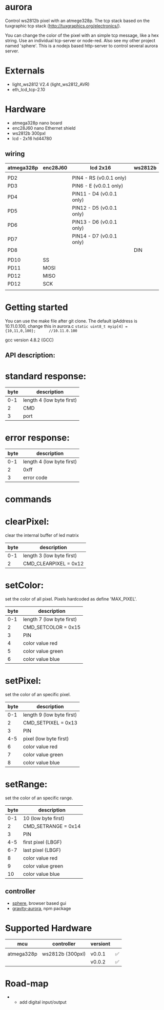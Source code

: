aurora
============ 

Control ws2812b pixel with an atmege328p.
The tcp stack based on the tuxgraphic tcp stack (http://tuxgraphics.org/electronics/).

You can change the color of the pixel with an simple tcp message, like a hex string.
Use an individual tcp-server or node-red.
Also see my other project named 'sphere'. This is a nodejs based http-server to 
control several aurora server.

Externals
============ 
 * light_ws2812 V2.4 (light_ws2812_AVR)
 * eth_lcd_tcp-2.10

Hardware
================
 
 * atmega328p nano board
 * enc28J60 nano Ethernet shield
 * ws2812b 300pxl
 * lcd - 2x16 hd44780
 
wiring
---------------------

| __**atmega328p**__         | __**enc28J60**__      | __**lcd 2x16**__          | __**ws2812b**__      |
|----------------------------|-----------------------|---------------------------|----------------------|
|                            |                       |                           |                      |
| PD2                        |                       | PIN4  - RS (v0.0.1 only)  |                      |
| PD3                        |                       | PIN6  - E  (v0.0.1 only)  |                      |
| PD4                        |                       | PIN11 - D4 (v0.0.1 only)  |                      |
| PD5                        |                       | PIN12 - D5 (v0.0.1 only)  |                      |
| PD6                        |                       | PIN13 - D6 (v0.0.1 only)	 |                      |
| PD7                        |                       | PIN14 - D7 (v0.0.1 only)	 |                      |
| PD8                        |                       |                           | DIN                  |
|                            |                       |                           |                      |
| PD10                       | SS                    |                           |                      |
| PD11                       | MOSI                  |                           |                      |
| PD12                       | MISO                  |                           |                      |
| PD12                       | SCK                   |                           |                      |
|                            |                       |                           |                      |



Getting started
================

 You can use the make file after git clone.
 The default ipAddress is 10.11.0.100, change this in aurora.c
 `static uint8_t myip[4] = {10,11,0,100};      //10.11.0.100`

 gcc version 4.8.2 (GCC) 

API description:
---------------------

	
# standard response:
| __**byte**__  | __**description**__           |
|---------------|-------------------------------|
| 0-1           | length 4	(low byte first)	  |
| 2             | CMD								            |
| 3             | port								          |


# error response:

| __**byte**__  | __**description**__           |
|---------------|-------------------------------|
| 0-1           | length 4	(low byte first)	  |
| 2             | 0xff								          |
| 3             | error code					          |


# commands

# clearPixel:

clear the internal buffer of led matrix

| __**byte**__  | __**description**__ 	    |
|---------------|---------------------------|
| 0-1           | length 3 (low byte first) |
| 2             | CMD_CLEARPIXEL = 0x12	    |


# setColor:

set the color of all pixel. 
Pixels hardcoded as define 'MAX_PIXEL'.

| __**byte**__  | __**description**__ 	    |
|---------------|---------------------------|
| 0-1           | length 7 (low byte first) |
| 2             | CMD_SETCOLOR = 0x15	      |
| 3             | PIN									      |
| 4             | color value red 		      |
| 5             | color value green 	      |
| 6             | color value blue		      |

# setPixel:

set the color of an specific pixel.
 
| __**byte**__  | __**description**__        |
|---------------|----------------------------|
| 0-1           | length 9  (low byte first) |
| 2             | CMD_SETPIXEL = 0x13	       |
| 3             | PIN									       | 
| 4-5           | pixel (low byte first)     |
| 6             | color value red 		       |
| 7             | color value green 	       |
| 8             | color value blue		       |

# setRange:

set the color of an specific range.
 
| __**byte**__  | __**description**__        |
|---------------|----------------------------|
| 0-1           | 10	(low byte first)       |
| 2             | CMD_SETRANGE = 0x14	       |
| 3             | PIN									       |
| 4-5           | first pixel (LBGF)         |
| 6-7           | last pixel (LBGF)          |
| 8             | color value red 		       |
| 9             | color value green 	       |
| 10            | color value blue		       |

controller
---------------------

 * [sphere](https://github.com/zombinary/sphere), browser based gui
 * [gravity-aurora](https://github.com/zombinary/gravity-aurora), npm package
 

# Supported Hardware


| __**mcu**__                | __**controller**__    |__**versiont**__           |                           |
|----------------------------|-----------------------|---------------------------|---------------------------|
|                    	     |                       |                           |                           |
| atmega328p                 | ws2812b (300pxl)      |  v0.0.1                   |  :white_check_mark:       |
|                            |      		     |  v0.0.2                   |  :white_check_mark:       |

Road-map
=========
  
  * * add digital input/output


